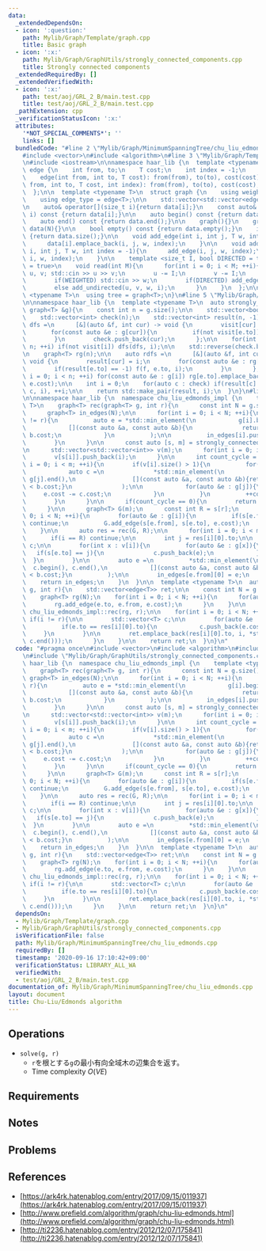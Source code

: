 ```yaml
---
data:
  _extendedDependsOn:
  - icon: ':question:'
    path: Mylib/Graph/Template/graph.cpp
    title: Basic graph
  - icon: ':x:'
    path: Mylib/Graph/GraphUtils/strongly_connected_components.cpp
    title: Strongly connected components
  _extendedRequiredBy: []
  _extendedVerifiedWith:
  - icon: ':x:'
    path: test/aoj/GRL_2_B/main.test.cpp
    title: test/aoj/GRL_2_B/main.test.cpp
  _pathExtension: cpp
  _verificationStatusIcon: ':x:'
  attributes:
    '*NOT_SPECIAL_COMMENTS*': ''
    links: []
  bundledCode: "#line 2 \"Mylib/Graph/MinimumSpanningTree/chu_liu_edmonds.cpp\"\n\
    #include <vector>\n#include <algorithm>\n#line 3 \"Mylib/Graph/Template/graph.cpp\"\
    \n#include <iostream>\n\nnamespace haar_lib {\n  template <typename T>\n  struct\
    \ edge {\n    int from, to;\n    T cost;\n    int index = -1;\n    edge(){}\n\
    \    edge(int from, int to, T cost): from(from), to(to), cost(cost){}\n    edge(int\
    \ from, int to, T cost, int index): from(from), to(to), cost(cost), index(index){}\n\
    \  };\n\n  template <typename T>\n  struct graph {\n    using weight_type = T;\n\
    \    using edge_type = edge<T>;\n\n    std::vector<std::vector<edge<T>>> data;\n\
    \n    auto& operator[](size_t i){return data[i];}\n    const auto& operator[](size_t\
    \ i) const {return data[i];}\n\n    auto begin() const {return data.begin();}\n\
    \    auto end() const {return data.end();}\n\n    graph(){}\n    graph(int N):\
    \ data(N){}\n\n    bool empty() const {return data.empty();}\n    int size() const\
    \ {return data.size();}\n\n    void add_edge(int i, int j, T w, int index = -1){\n\
    \      data[i].emplace_back(i, j, w, index);\n    }\n\n    void add_undirected(int\
    \ i, int j, T w, int index = -1){\n      add_edge(i, j, w, index);\n      add_edge(j,\
    \ i, w, index);\n    }\n\n    template <size_t I, bool DIRECTED = true, bool WEIGHTED\
    \ = true>\n    void read(int M){\n      for(int i = 0; i < M; ++i){\n        int\
    \ u, v; std::cin >> u >> v;\n        u -= I;\n        v -= I;\n        T w = 1;\n\
    \        if(WEIGHTED) std::cin >> w;\n        if(DIRECTED) add_edge(u, v, w, i);\n\
    \        else add_undirected(u, v, w, i);\n      }\n    }\n  };\n\n  template\
    \ <typename T>\n  using tree = graph<T>;\n}\n#line 5 \"Mylib/Graph/GraphUtils/strongly_connected_components.cpp\"\
    \n\nnamespace haar_lib {\n  template <typename T>\n  auto strongly_connected_components(const\
    \ graph<T> &g){\n    const int n = g.size();\n\n    std::vector<bool> visit(n);\n\
    \    std::vector<int> check(n);\n    std::vector<int> result(n, -1);\n\n    auto\
    \ dfs =\n      [&](auto &f, int cur) -> void {\n        visit[cur] = true;\n \
    \       for(const auto &e : g[cur]){\n          if(not visit[e.to]) f(f, e.to);\n\
    \        }\n        check.push_back(cur);\n      };\n\n    for(int i = 0; i <\
    \ n; ++i) if(not visit[i]) dfs(dfs, i);\n\n    std::reverse(check.begin(), check.end());\n\
    \n    graph<T> rg(n);\n\n    auto rdfs =\n      [&](auto &f, int cur, int i) ->\
    \ void {\n        result[cur] = i;\n        for(const auto &e : rg[cur]){\n  \
    \        if(result[e.to] == -1) f(f, e.to, i);\n        }\n      };\n\n    for(int\
    \ i = 0; i < n; ++i) for(const auto &e : g[i]) rg[e.to].emplace_back(e.to, e.from,\
    \ e.cost);\n\n    int i = 0;\n    for(auto c : check) if(result[c] == -1) rdfs(rdfs,\
    \ c, i), ++i;\n\n    return std::make_pair(result, i);\n  }\n}\n#line 6 \"Mylib/Graph/MinimumSpanningTree/chu_liu_edmonds.cpp\"\
    \n\nnamespace haar_lib {\n  namespace chu_liu_edmonds_impl {\n    template <typename\
    \ T>\n    graph<T> rec(graph<T> g, int r){\n      const int N = g.size();\n\n\
    \      graph<T> in_edges(N);\n\n      for(int i = 0; i < N; ++i){\n        if(i\
    \ != r){\n          auto e = *std::min_element(\n            g[i].begin(), g[i].end(),\n\
    \            [](const auto &a, const auto &b){\n              return a.cost <\
    \ b.cost;\n            }\n          );\n\n          in_edges[i].push_back(e);\n\
    \        }\n      }\n\n      const auto [s, m] = strongly_connected_components(in_edges);\n\
    \n      std::vector<std::vector<int>> v(m);\n      for(int i = 0; i < N; ++i){\n\
    \        v[s[i]].push_back(i);\n      }\n\n      int count_cycle = 0;\n      for(int\
    \ i = 0; i < m; ++i){\n        if(v[i].size() > 1){\n          for(int j : v[i]){\n\
    \            auto c =\n              *std::min_element(\n                g[j].begin(),\
    \ g[j].end(),\n                [](const auto &a, const auto &b){return a.cost\
    \ < b.cost;}\n              );\n\n            for(auto &e : g[j]){\n         \
    \     e.cost -= c.cost;\n            }\n          }\n          ++count_cycle;\n\
    \        }\n      }\n\n      if(count_cycle == 0){\n        return in_edges;\n\
    \      }\n\n      graph<T> G(m);\n      const int R = s[r];\n      for(int i =\
    \ 0; i < N; ++i){\n        for(auto &e : g[i]){\n          if(s[e.from] == s[e.to])\
    \ continue;\n          G.add_edge(s[e.from], s[e.to], e.cost);\n        }\n  \
    \    }\n\n      auto res = rec(G, R);\n\n      for(int i = 0; i < m; ++i){\n \
    \       if(i == R) continue;\n\n        int j = res[i][0].to;\n\n        std::vector<edge<T>>\
    \ c;\n\n        for(int x : v[i]){\n          for(auto &e : g[x]){\n         \
    \   if(s[e.to] == j){\n              c.push_back(e);\n            }\n        \
    \  }\n        }\n\n        auto e =\n          *std::min_element(\n          \
    \  c.begin(), c.end(),\n            [](const auto &a, const auto &b){return a.cost\
    \ < b.cost;}\n          );\n\n        in_edges[e.from][0] = e;\n      }\n\n  \
    \    return in_edges;\n    }\n  }\n\n  template <typename T>\n  auto chu_liu_edmonds(graph<T>\
    \ g, int r){\n    std::vector<edge<T>> ret;\n\n    const int N = g.size();\n\n\
    \    graph<T> rg(N);\n    for(int i = 0; i < N; ++i){\n      for(auto &e : g[i]){\n\
    \        rg.add_edge(e.to, e.from, e.cost);\n      }\n    }\n\n    auto res =\
    \ chu_liu_edmonds_impl::rec(rg, r);\n\n    for(int i = 0; i < N; ++i){\n     \
    \ if(i != r){\n\n        std::vector<T> c;\n\n        for(auto &e : rg[i]){\n\
    \          if(e.to == res[i][0].to){\n            c.push_back(e.cost);\n     \
    \     }\n        }\n\n        ret.emplace_back(res[i][0].to, i, *std::min_element(c.begin(),\
    \ c.end()));\n      }\n    }\n\n    return ret;\n  }\n}\n"
  code: "#pragma once\n#include <vector>\n#include <algorithm>\n#include \"Mylib/Graph/Template/graph.cpp\"\
    \n#include \"Mylib/Graph/GraphUtils/strongly_connected_components.cpp\"\n\nnamespace\
    \ haar_lib {\n  namespace chu_liu_edmonds_impl {\n    template <typename T>\n\
    \    graph<T> rec(graph<T> g, int r){\n      const int N = g.size();\n\n     \
    \ graph<T> in_edges(N);\n\n      for(int i = 0; i < N; ++i){\n        if(i !=\
    \ r){\n          auto e = *std::min_element(\n            g[i].begin(), g[i].end(),\n\
    \            [](const auto &a, const auto &b){\n              return a.cost <\
    \ b.cost;\n            }\n          );\n\n          in_edges[i].push_back(e);\n\
    \        }\n      }\n\n      const auto [s, m] = strongly_connected_components(in_edges);\n\
    \n      std::vector<std::vector<int>> v(m);\n      for(int i = 0; i < N; ++i){\n\
    \        v[s[i]].push_back(i);\n      }\n\n      int count_cycle = 0;\n      for(int\
    \ i = 0; i < m; ++i){\n        if(v[i].size() > 1){\n          for(int j : v[i]){\n\
    \            auto c =\n              *std::min_element(\n                g[j].begin(),\
    \ g[j].end(),\n                [](const auto &a, const auto &b){return a.cost\
    \ < b.cost;}\n              );\n\n            for(auto &e : g[j]){\n         \
    \     e.cost -= c.cost;\n            }\n          }\n          ++count_cycle;\n\
    \        }\n      }\n\n      if(count_cycle == 0){\n        return in_edges;\n\
    \      }\n\n      graph<T> G(m);\n      const int R = s[r];\n      for(int i =\
    \ 0; i < N; ++i){\n        for(auto &e : g[i]){\n          if(s[e.from] == s[e.to])\
    \ continue;\n          G.add_edge(s[e.from], s[e.to], e.cost);\n        }\n  \
    \    }\n\n      auto res = rec(G, R);\n\n      for(int i = 0; i < m; ++i){\n \
    \       if(i == R) continue;\n\n        int j = res[i][0].to;\n\n        std::vector<edge<T>>\
    \ c;\n\n        for(int x : v[i]){\n          for(auto &e : g[x]){\n         \
    \   if(s[e.to] == j){\n              c.push_back(e);\n            }\n        \
    \  }\n        }\n\n        auto e =\n          *std::min_element(\n          \
    \  c.begin(), c.end(),\n            [](const auto &a, const auto &b){return a.cost\
    \ < b.cost;}\n          );\n\n        in_edges[e.from][0] = e;\n      }\n\n  \
    \    return in_edges;\n    }\n  }\n\n  template <typename T>\n  auto chu_liu_edmonds(graph<T>\
    \ g, int r){\n    std::vector<edge<T>> ret;\n\n    const int N = g.size();\n\n\
    \    graph<T> rg(N);\n    for(int i = 0; i < N; ++i){\n      for(auto &e : g[i]){\n\
    \        rg.add_edge(e.to, e.from, e.cost);\n      }\n    }\n\n    auto res =\
    \ chu_liu_edmonds_impl::rec(rg, r);\n\n    for(int i = 0; i < N; ++i){\n     \
    \ if(i != r){\n\n        std::vector<T> c;\n\n        for(auto &e : rg[i]){\n\
    \          if(e.to == res[i][0].to){\n            c.push_back(e.cost);\n     \
    \     }\n        }\n\n        ret.emplace_back(res[i][0].to, i, *std::min_element(c.begin(),\
    \ c.end()));\n      }\n    }\n\n    return ret;\n  }\n}\n"
  dependsOn:
  - Mylib/Graph/Template/graph.cpp
  - Mylib/Graph/GraphUtils/strongly_connected_components.cpp
  isVerificationFile: false
  path: Mylib/Graph/MinimumSpanningTree/chu_liu_edmonds.cpp
  requiredBy: []
  timestamp: '2020-09-16 17:10:42+09:00'
  verificationStatus: LIBRARY_ALL_WA
  verifiedWith:
  - test/aoj/GRL_2_B/main.test.cpp
documentation_of: Mylib/Graph/MinimumSpanningTree/chu_liu_edmonds.cpp
layout: document
title: Chu-Liu/Edmonds algorithm
---
```


## Operations

- `solve(g, r)`
	- `r`を根とする`g`の最小有向全域木の辺集合を返す。
	- Time complexity $O(VE)$

## Requirements

## Notes

## Problems

## References

- [https://ark4rk.hatenablog.com/entry/2017/09/15/011937](https://ark4rk.hatenablog.com/entry/2017/09/15/011937)
- [http://www.prefield.com/algorithm/graph/chu-liu-edmonds.html](http://www.prefield.com/algorithm/graph/chu-liu-edmonds.html)
- [http://ti2236.hatenablog.com/entry/2012/12/07/175841](http://ti2236.hatenablog.com/entry/2012/12/07/175841)
